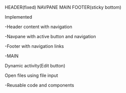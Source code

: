 
HEADER(fixed)
NAVPANE MAIN
FOOTER(sticky bottom)


Implemented

-Header content with navigation

-Navpane with active button and navigation

-Footer with navigation links

-MAIN

  Dynamic activity(Edit button)
  
  Open files using file input

-Reusable code and components
